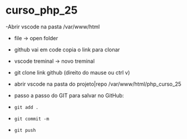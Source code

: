 # curso_php_25
-Abrir vscode na pasta /var/www/html
 - file -> open folder
- github vai em code copia o link para clonar
- vscode treminal -> novo treminal
 - git clone link github (direito do mause ou ctrl v)
- abrir vscode na pasta do projeto|repo /var/www/html/php_curso_25
- passo a passo do GIT para salvar no GitHub:

 - `git add .`
 - `git commit -m`
 - `git push`